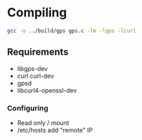 # Compiling

```bash
gcc -o ../build/gps gps.c -lm -lgps -lcurl
```
## Requirements

* libgps-dev
* curl curl-dev
* gpsd
* libcurl4-openssl-dev

### Configuring
* Read only / mount
* /etc/hosts add "remote" IP
